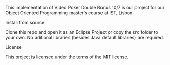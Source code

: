 
This implementation of Video Poker Double Bonus 10/7 is our project for our Object Oriented Programming master's course at IST, Lisbon.

Install from source

Clone this repo and open it as an Eclipse Project or copy the src folder to your own. No aditional libraries (besides Java default libraries) are required.

License

This project is licensed under the terms of the MIT license.
